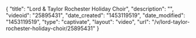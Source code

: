 {
    "title": "Lord & Taylor Rochester Holiday Choir",
    "description": "",
    "videoid": "25895431",
    "date_created": "1453119519",
    "date_modified": "1453119519",
    "type": "captivate",
    "layout": "video",
    "url": "\/v\/lord-taylor-rochester-holiday-choir\/25895431"
}